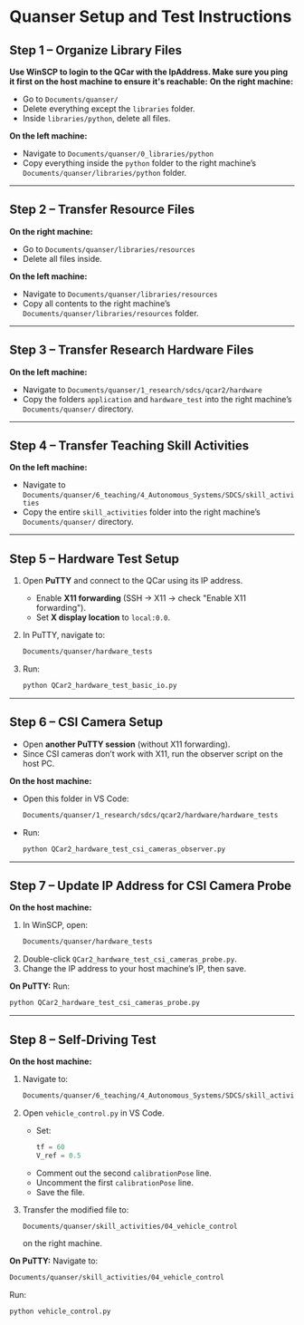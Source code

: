 # Quanser Setup and Test Instructions

## Step 1 – Organize Library Files
**Use WinSCP to login to the QCar with the IpAddress. Make sure you ping it first on the host machine to ensure it's reachable:**
**On the right machine:**
- Go to `Documents/quanser/`
- Delete everything except the `libraries` folder.
- Inside `libraries/python`, delete all files.

**On the left machine:**
- Navigate to `Documents/quanser/0_libraries/python`
- Copy everything inside the `python` folder to the right machine’s `Documents/quanser/libraries/python` folder.

---

## Step 2 – Transfer Resource Files
**On the right machine:**
- Go to `Documents/quanser/libraries/resources`
- Delete all files inside.

**On the left machine:**
- Navigate to `Documents/quanser/libraries/resources`
- Copy all contents to the right machine’s `Documents/quanser/libraries/resources` folder.

---

## Step 3 – Transfer Research Hardware Files
**On the left machine:**
- Navigate to `Documents/quanser/1_research/sdcs/qcar2/hardware`
- Copy the folders `application` and `hardware_test` into the right machine’s `Documents/quanser/` directory.

---

## Step 4 – Transfer Teaching Skill Activities
**On the left machine:**
- Navigate to `Documents/quanser/6_teaching/4_Autonomous_Systems/SDCS/skill_activities`
- Copy the entire `skill_activities` folder into the right machine’s `Documents/quanser/` directory.

---

## Step 5 – Hardware Test Setup
1. Open **PuTTY** and connect to the QCar using its IP address.
   - Enable **X11 forwarding** (SSH → X11 → check "Enable X11 forwarding").
   - Set **X display location** to `local:0.0`.

2. In PuTTY, navigate to:
   ```bash
   Documents/quanser/hardware_tests
   ```

3. Run:
   ```bash
   python QCar2_hardware_test_basic_io.py
   ```

---

## Step 6 – CSI Camera Setup
- Open **another PuTTY session** (without X11 forwarding).
- Since CSI cameras don’t work with X11, run the observer script on the host PC.

**On the host machine:**
- Open this folder in VS Code:
  ```bash
  Documents/quanser/1_research/sdcs/qcar2/hardware/hardware_tests
  ```

- Run:
  ```bash
  python QCar2_hardware_test_csi_cameras_observer.py
  ```

---

## Step 7 – Update IP Address for CSI Camera Probe
**On the host machine:**
1. In WinSCP, open:
   ```bash
   Documents/quanser/hardware_tests
   ```
2. Double-click `QCar2_hardware_test_csi_cameras_probe.py`.
3. Change the IP address to your host machine’s IP, then save.

**On PuTTY:**
Run:
```bash
python QCar2_hardware_test_csi_cameras_probe.py
```

---

## Step 8 – Self-Driving Test
**On the host machine:**
1. Navigate to:
   ```bash
   Documents/quanser/6_teaching/4_Autonomous_Systems/SDCS/skill_activities/04_vehicle_control
   ```

2. Open `vehicle_control.py` in VS Code.
   - Set:
     ```python
     tf = 60
     V_ref = 0.5
     ```
   - Comment out the second `calibrationPose` line.
   - Uncomment the first `calibrationPose` line.
   - Save the file.

3. Transfer the modified file to:
   ```bash
   Documents/quanser/skill_activities/04_vehicle_control
   ```
   on the right machine.

**On PuTTY:**
Navigate to:
```bash
Documents/quanser/skill_activities/04_vehicle_control
```

Run:
```bash
python vehicle_control.py
```
